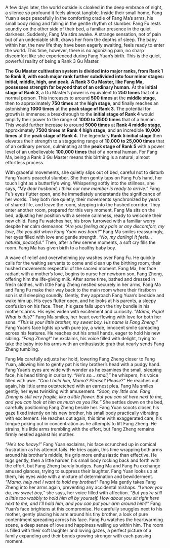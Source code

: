 A few days later, the world outside is cloaked in the deep embrace of night, a silence so profound it feels almost tangible. Inside their small home, Fang Yuan sleeps peacefully in the comforting cradle of Fang Ma’s arms, his small body rising and falling in the gentle rhythm of slumber. Fang Fu rests soundly on the other side of their bed, a familiar presence in the quiet darkness. Suddenly, Fang Ma stirs awake. A strange sensation, not of pain but of an undeniable shift, draws her from the depths of sleep. The baby within her, the new life they have been eagerly awaiting, feels ready to enter the world. This time, however, there is no agonizing pain, no sharp discomfort like she experienced during Fang Yuan’s birth. This is the quiet, powerful reality of being a Rank 3 Gu Master. 

**The Gu Master cultivation system is divided into major ranks, from Rank 1 to Rank 9, with each major rank further subdivided into four minor stages: initial, middle, high, and peak.** **A Rank 3 Gu Master, like Fang Ma, possesses strength far beyond that of an ordinary human.** At the **initial stage of Rank 3**, a Gu Master’s power is equivalent to **250 times** that of a normal person. This increases to around **500 times** at the **middle stage**, then to approximately **750 times** at the **high stage**, and finally reaches an astonishing **1000 times** at the **peak stage of Rank 3**. The potential for growth is immense: a breakthrough to the **initial stage of Rank 4** would amplify their power to the range of **1000 to 2500 times** that of a human. This would further increase to around **5000 times** at **Rank 4 middle stage**, approximately **7500 times** at **Rank 4 high stage**, and an incredible **10,000 times** at the **peak stage of Rank 4**. The legendary **Rank 5 initial stage** then elevates their strength to a staggering range of **10,000 to 25,000 times** that of an ordinary person, culminating at the **peak stage of Rank 5** with a power level of an unbelievable **100,000 times** that of a normal human. For Fang Ma, being a Rank 3 Gu Master means this birthing is a natural, almost effortless process.

With graceful movements, she quietly slips out of bed, careful not to disturb Fang Yuan’s peaceful slumber. She then gently taps on Fang Fu’s hand, her touch light as a butterfly’s wing. Whispering softly into the stillness, she says, _“My dear husband, I think our new member is ready to arrive.”_ Fang Fu’s eyes flutter open, and he immediately understands the significance of her words. They both rise quietly, their movements synchronized by years of shared life, and leave the room, stepping into the hushed corridor. They enter another room, prepared for this very moment. Fang Ma sits on the bed, adjusting her position with a serene calmness, ready to welcome their new child. Fang Fu watches her, his brow furrowed with a familiar worry despite her calm demeanor. _“Are you feeling any pain or any discomfort, my love, like you did when Fang Yuan was born?”_ Fang Ma smiles reassuringly, her eyes filled with love and gentle strength. _“No, my darling! It feels… natural, peaceful.”_ Then, after a few serene moments, a soft cry fills the room. Fang Ma has given birth to a healthy baby boy.

A wave of relief and overwhelming joy washes over Fang Fu. He quickly calls for the waiting servants to come and clean up the birthing room, their hushed movements respectful of the sacred moment. Fang Ma, her face radiant with a mother’s love, begins to nurse her newborn son, Fang Zheng, offering him the life-giving milk. After some time, bathed and dressed in fresh clothes, with little Fang Zheng nestled securely in her arms, Fang Ma and Fang Fu make their way back to the main room where their firstborn son is still sleeping soundly. Gently, they approach Fang Yuan’s bedside and wake him up. His eyes flutter open, and he looks at his parents, a sleepy confusion on his face. Then, his gaze falls upon the tiny bundle in his mother’s arms. His eyes widen with excitement and curiosity. _“Mama, Papa! What is this?”_ Fang Ma smiles, her heart overflowing with love for both her sons. _“This is your little brother, my sweet boy. His name is Fang Zheng.”_ Fang Yuan’s face lights up with pure joy, a wide, innocent smile spreading across his features. He reaches out his small hands, eager to hold his new sibling. _“Fang Zheng!”_ he exclaims, his voice filled with delight, trying to take the baby into his arms with an enthusiastic grab that nearly sends Fang Zheng tumbling.

Fang Ma carefully adjusts her hold, lowering Fang Zheng closer to Fang Yuan, allowing him to gently pat his tiny brother’s head with a pudgy hand. Fang Yuan’s eyes are wide with wonder as he examines the small, sleeping face, his head tilting in curiosity. _“He’s so… small,”_ he whispers, his voice filled with awe. _“Can I hold him, Mama? Please? Please?”_ He reaches out again, his little arms outstretched with an earnest plea. Fang Ma smiles gently, her eyes twinkling with amusement. _“Soon, my little one. Fang Zheng is still very fragile, like a little flower. But you can sit here next to me, and you can look at him as much as you like.”_ She settles down on the bed, carefully positioning Fang Zheng beside her. Fang Yuan scoots closer, his gaze fixed intently on his new brother, his small body practically vibrating with excitement. He reaches out again, this time with exaggerated care, his tongue poking out in concentration as he attempts to lift Fang Zheng. He strains, his little arms trembling with the effort, but Fang Zheng remains firmly nestled against his mother.

_“He’s too heavy!”_ Fang Yuan exclaims, his face scrunched up in comical frustration as his attempt fails. He tries again, this time wrapping both arms around his brother’s middle, his grip more enthusiastic than effective. He tugs gently, then a little harder, his small body rocking back and forth with the effort, but Fang Zheng barely budges. Fang Ma and Fang Fu exchange amused glances, trying to suppress their laughter. Fang Yuan looks up at them, his eyes wide with a mixture of determination and bewilderment. _“Mama, help me! I want to hold my brother!”_ Fang Ma gently takes Fang Zheng into her arms again, preventing any accidental mishaps. _“I know you do, my sweet boy,”_ she says, her voice filled with affection. _“But you’re still a little too wobbly to hold him all by yourself. How about you sit right here next to me, and I’ll hold him, and you can put your arm around him?”_ Fang Yuan’s face brightens at this compromise. He carefully snuggles next to his mother, gently placing his arm around his tiny brother, a look of pure contentment spreading across his face. Fang Fu watches the heartwarming scene, a deep sense of love and happiness welling up within him. The room is filled with their soft laughter and loving gazes, a perfect picture of a family expanding and their bonds growing stronger with each passing moment.
